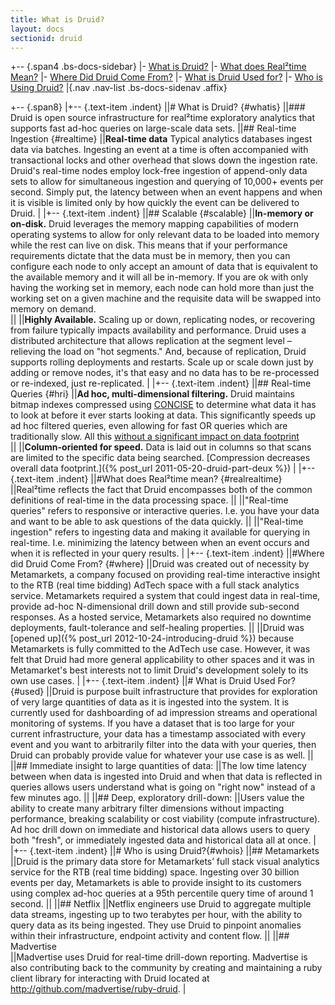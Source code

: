 ```yaml
---
title: What is Druid?
layout: docs
sectionid: druid
---
```


+-- {.span4 .bs-docs-sidebar}
|- [<i class="icon-chevron-right"> </i>What is Druid?](#whatis)
|- [<i class="icon-chevron-right"> </i>What does Real&sup2;time Mean?](#realrealtime)
|- [<i class="icon-chevron-right"> </i>Where Did Druid Come From?](#where)
|- [<i class="icon-chevron-right"> </i>What is Druid Used for?](#used)
|- [<i class="icon-chevron-right"> </i>Who is Using Druid?](#whois)
|{.nav .nav-list .bs-docs-sidenav .affix}

+-- {.span8}
|+-- {.text-item .indent}
||# What is Druid? {#whatis}
||### Druid is open source infrastructure for real&sup2;time exploratory analytics that supports fast ad-hoc queries on large-scale data sets.
||## Real-time Ingestion {#realtime}
||**Real-time data** Typical analytics databases ingest data via batches.  Ingesting an event at a time is often accompanied with transactional locks and other overhead that slows down the ingestion rate.  Druid's real-time nodes employ lock-free ingestion of append-only data sets to allow for simultaneous ingestion and querying of 10,000+ events per second.  Simply put, the latency between when an event happens and when it is visible is limited only by how quickly the event can be delivered to Druid.
|
|+-- {.text-item .indent}
||## Scalable {#scalable}
||**In-memory or on-disk.** Druid leverages the memory mapping capabilities of modern operating systems to allow for only relevant data to be loaded into memory while the rest can live on disk.  This means that if your performance requirements dictate that the data must be in memory, then you can configure each node to only accept an amount of data that is equivalent to the available memory and it will all be in-memory.  If you are ok with only having the working set in memory, each node can hold more than just the working set on a given machine and the requisite data will be swapped into memory on demand.  
||
||**Highly Available.** Scaling up or down, replicating nodes, or recovering from failure typically impacts availability and performance. Druid uses a distributed architecture that allows replication at the segment level – relieving the load on "hot segments." And, because of replication, Druid supports rolling deployments and restarts. Scale up or scale down just by adding or remove nodes, it's that easy and no data has to be re-processed or re-indexed, just re-replicated.
|
|+-- {.text-item .indent}
||## Real-time Queries {#hri}
||**Ad hoc, multi-dimensional filtering.** Druid maintains bitmap indexes compressed using [CONCISE](http://ricerca.mat.uniroma3.it/users/colanton/concise.html) to determine what data it has to look at before it ever starts looking at data.  This significantly speeds up ad hoc filtered queries, even allowing for fast OR queries which are traditionally slow.  All this [without a significant impact on data footprint](http://metamarkets.com/2012/druid-bitmap-compression/)  
||
||**Column-oriented for speed.** Data is laid out in columns so that scans are limited to the specific data being searched. [Compression decreases overall data footprint.]({% post_url 2011-05-20-druid-part-deux %})
|
|+-- {.text-item .indent}
||#What does Real&sup2;time mean? {#realrealtime}
||Real&sup2;time reflects the fact that Druid encompasses both of the common definitions of real-time in the data processing space.
||
||"Real-time queries" refers to responsive or interactive queries.  I.e. you have your data and want to be able to ask questions of the data quickly.
||
||"Real-time ingestion" refers to ingesting data and making it available for querying in real-time.  I.e. minimizing the latency between when an event occurs and when it is reflected in your query results.
|
|+-- {.text-item .indent}
||#Where did Druid Come From? {#where}
||Druid was created out of necessity by Metamarkets, a company focused on providing real-time interactive insight to the RTB (real time bidding) AdTech space with a full stack analytics service.  Metamarkets required a system that could ingest data in real-time, provide ad-hoc N-dimensional drill down and still provide sub-second responses.  As a hosted service, Metamarkets also required no downtime deployments, fault-tolerance and self-healing properties.
||
||Druid was [opened up]({% post_url 2012-10-24-introducing-druid %}) because Metamarkets is fully committed to the AdTech use case.  However, it was felt that Druid had more general applicability to other spaces and it was in Metamarket's best interests not to limit Druid's development solely to its own use cases.
|
|+-- {.text-item .indent}
||# What is Druid Used For? {#used}
||Druid is purpose built infrastructure that provides for exploration of very large quantities of data as it is ingested into the system.  It is currently used for dashboarding of ad impression streams and operational monitoring of systems.  If you have a dataset that is too large for your current infrastructure, your data has a timestamp associated with every event and you want to arbitrarily filter into the data with your queries, then Druid can probably provide value for whatever your use case is as well.
||
||## Immediate insight to large quantities of data:
||The low time latency between when data is ingested into Druid and when that data is reflected in queries allows users understand what is going on "right now" instead of a few minutes ago.
||
||## Deep, exploratory drill-down:
||Users value the ability to create many arbitrary filter dimensions without impacting performance, breaking scalability or cost viability (compute infrastructure). Ad hoc drill down on immediate and historical data allows users to query both "fresh", or immediately ingested data and historical data all at once.
|
|+-- {.text-item .indent}
||# Who is using Druid?{#whois}
||## Metamarkets
||Druid is the primary data store for Metamarkets’ full stack visual analytics service for the RTB (real time bidding) space. Ingesting over 30 billion events per day, Metamarkets is able to provide insight to its customers using complex ad-hoc queries at a 95th percentile query time of around 1 second.
||
||## Netflix
||Netflix engineers use Druid to aggregate multiple data streams, ingesting up to two terabytes per hour, with the ability to query data as its being ingested. They use Druid to pinpoint anomalies within their infrastructure, endpoint activity and content flow.
||
||## Madvertise  
||Madvertise uses Druid for real-time drill-down reporting. Madvertise is also contributing back to the community by creating and maintaining a ruby client library for interacting with Druid located at <http://github.com/madvertise/ruby-druid>.
|
